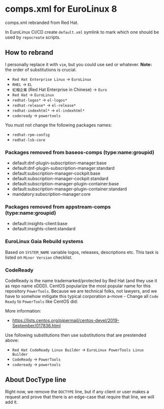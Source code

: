 # comps.xml for EuroLinux 8

comps.xml rebranded from Red Hat.

In EuroLinux CI/CD create `default.xml` symlink to mark which one should be
used by `repocreate` scripts.

## How to rebrand

I personally replace it with `vim`, but you could use sed or whatever. **Note:**
the order of substitutions is crucial.

- `Red Hat Enterprise Linux` -> `EuroLinux`
- `RHEL` -> `EL`
- `紅帽企業` (Red Hat Enterprise in Chinese) -> `Euro`
- `Red Hat` -> `EuroLinux`
- `redhat-logos*` -> `el-logos*`
- `redhat-release*` -> `el-release*`
- `redhat-indexhtml*` -> `el-indexhtml*`
- `codeready` -> `powertools`

You must not change the following packages names:

- `redhat-rpm-config`
- `redhat-lsb-core`

### Packages removed from baseos-comps (type:name:groupid)

- default:dnf-plugin-subscription-manager:base
- default:dnf-plugin-subscription-manager:standard
- default:subscription-manager-cockpit:base
- default:subscription-manager-cockpit:standard
- default:subscription-manager-plugin-container:base
- default:subscription-manager-plugin-container:standard
- mandatory:subscription-manager:core

### Packages removed from appstream-comps (type:name:groupid)
- default:insights-client:base
- default:insights-client:standard

### EuroLinux Gaia Rebuild systems

Based on `SYSTEM_NAME` variable logos, releases, descriptions etc. This task is
listed on `Minor Version` checklist.

### CodeReady

CodeReady is the name trademarked/protected by Red Hat (and they use it as repo
name xDDD). CentOS popularize the most popular name for this repository
`PowerTools`.  Because we are technical folks, not lawyers, and we have to
somehow mitigate this typical corporation a-move - Change all `Code Ready`
to `PowerTools` like CentOS did:

More information:
- https://lists.centos.org/pipermail/centos-devel/2019-September/017836.html


Use following substitutions then use substitutions that are prestended above:

- `Red Hat CodeReady Linux Builder` -> `EuroLinux PowerTools Linux Builder`
- `CodeReady` -> `PowerTools`
- `codeready` -> `powertools`

## About DocType line

Right now, we remove the `DOCTYPE` line, but if any client or user makes a request and
prove that there is an edge-case that require that line, we will add it.
